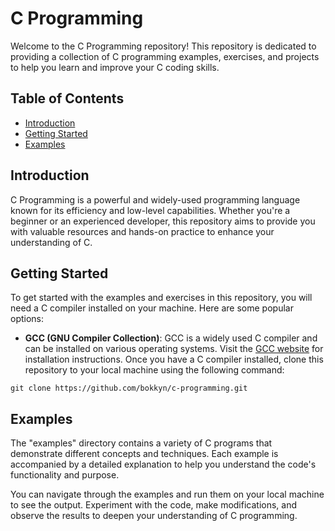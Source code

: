 # C Programming

Welcome to the C Programming repository! This repository is dedicated to providing a collection of C programming examples, exercises, and projects to help you learn and improve your C coding skills.

## Table of Contents
- [Introduction](#introduction)
- [Getting Started](#getting-started)
- [Examples](#examples)

## Introduction

C Programming is a powerful and widely-used programming language known for its efficiency and low-level capabilities. Whether you're a beginner or an experienced developer, this repository aims to provide you with valuable resources and hands-on practice to enhance your understanding of C.

## Getting Started

To get started with the examples and exercises in this repository, you will need a C compiler installed on your machine. Here are some popular options:

- **GCC (GNU Compiler Collection)**: GCC is a widely used C compiler and can be installed on various operating systems. Visit the [GCC website](https://gcc.gnu.org/) for installation instructions.
Once you have a C compiler installed, clone this repository to your local machine using the following command:

```
git clone https://github.com/bokkyn/c-programming.git
```

## Examples

The "examples" directory contains a variety of C programs that demonstrate different concepts and techniques. Each example is accompanied by a detailed explanation to help you understand the code's functionality and purpose.

You can navigate through the examples and run them on your local machine to see the output. Experiment with the code, make modifications, and observe the results to deepen your understanding of C programming.
